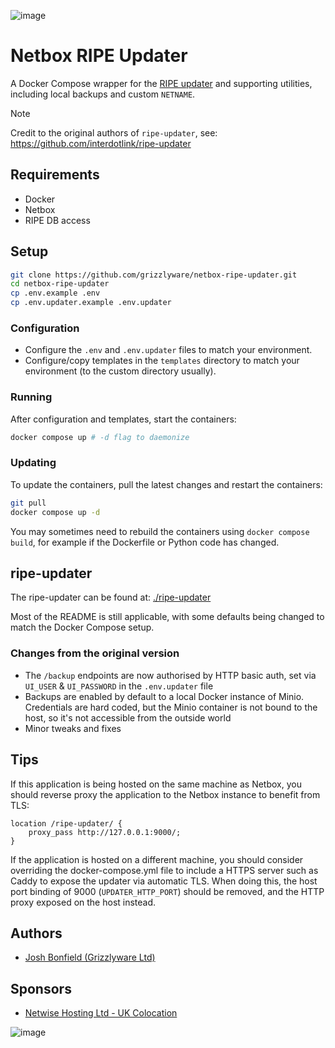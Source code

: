 ![image](https://github.com/grizzlyware/netbox-ripe-updater/assets/1097093/f8b7442d-2223-4486-b33b-f4fb77314727)

# Netbox RIPE Updater

A Docker Compose wrapper for the [RIPE updater](https://github.com/interdotlink/ripe-updater) and supporting utilities, including local backups and custom `NETNAME`.

> [!NOTE]  
> Credit to the original authors of `ripe-updater`, see: https://github.com/interdotlink/ripe-updater

## Requirements

* Docker
* Netbox
* RIPE DB access

## Setup

```bash
git clone https://github.com/grizzlyware/netbox-ripe-updater.git
cd netbox-ripe-updater
cp .env.example .env
cp .env.updater.example .env.updater
```

### Configuration

* Configure the `.env` and `.env.updater` files to match your environment.
* Configure/copy templates in the `templates` directory to match your environment (to the custom directory usually).

### Running

After configuration and templates, start the containers:

```bash
docker compose up # -d flag to daemonize
```

### Updating

To update the containers, pull the latest changes and restart the containers:

```bash
git pull
docker compose up -d
```

You may sometimes need to rebuild the containers using `docker compose build`, for example if the Dockerfile or Python code has changed.

## ripe-updater

The ripe-updater can be found at: [./ripe-updater](./ripe-updater)

Most of the README is still applicable, with some defaults being changed to match the Docker Compose setup.

### Changes from the original version

* The `/backup` endpoints are now authorised by HTTP basic auth, set via `UI_USER` & `UI_PASSWORD` in the `.env.updater` file
* Backups are enabled by default to a local Docker instance of Minio. Credentials are hard coded, but the Minio container is not bound to the host, so it's not accessible from the outside world
* Minor tweaks and fixes

## Tips

If this application is being hosted on the same machine as Netbox, you should reverse proxy the application to the Netbox instance to benefit from TLS:

```nginx
location /ripe-updater/ {
    proxy_pass http://127.0.0.1:9000/;
} 
```

If the application is hosted on a different machine, you should consider overriding the docker-compose.yml file to include a HTTPS server such as Caddy to expose the updater via automatic TLS. When doing this, the host port binding of 9000 (`UPDATER_HTTP_PORT`) should be removed, and the HTTP proxy exposed on the host instead.

## Authors

* [Josh Bonfield (Grizzlyware Ltd)](https://www.grizzlyware.com)

## Sponsors

* [Netwise Hosting Ltd - UK Colocation](https://www.netwise.co.uk)

![image](https://github.com/grizzlyware/netbox-ripe-updater/assets/1097093/4531d922-4a78-4abd-a173-4cf14a969b3e)


